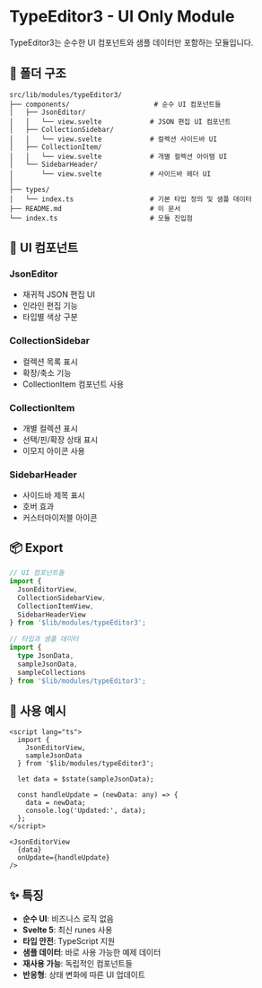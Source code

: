 # TypeEditor3 - UI Only Module

TypeEditor3는 순수한 UI 컴포넌트와 샘플 데이터만 포함하는 모듈입니다.

## 📁 폴더 구조

```
src/lib/modules/typeEditor3/
├── components/                     # 순수 UI 컴포넌트들
│   ├── JsonEditor/
│   │   └── view.svelte            # JSON 편집 UI 컴포넌트
│   ├── CollectionSidebar/
│   │   └── view.svelte            # 컬렉션 사이드바 UI
│   ├── CollectionItem/
│   │   └── view.svelte            # 개별 컬렉션 아이템 UI
│   └── SidebarHeader/
│       └── view.svelte            # 사이드바 헤더 UI
│
├── types/
│   └── index.ts                   # 기본 타입 정의 및 샘플 데이터
├── README.md                      # 이 문서
└── index.ts                       # 모듈 진입점
```

## 🎨 UI 컴포넌트

### JsonEditor
- 재귀적 JSON 편집 UI
- 인라인 편집 기능
- 타입별 색상 구분

### CollectionSidebar
- 컬렉션 목록 표시
- 확장/축소 기능
- CollectionItem 컴포넌트 사용

### CollectionItem  
- 개별 컬렉션 표시
- 선택/핀/확장 상태 표시
- 이모지 아이콘 사용

### SidebarHeader
- 사이드바 제목 표시
- 호버 효과
- 커스터마이저블 아이콘

## 📦 Export

```typescript
// UI 컴포넌트들
import { 
  JsonEditorView,
  CollectionSidebarView, 
  CollectionItemView,
  SidebarHeaderView 
} from '$lib/modules/typeEditor3';

// 타입과 샘플 데이터
import { 
  type JsonData,
  sampleJsonData,
  sampleCollections 
} from '$lib/modules/typeEditor3';
```

## 🎯 사용 예시

```svelte
<script lang="ts">
  import { 
    JsonEditorView, 
    sampleJsonData 
  } from '$lib/modules/typeEditor3';

  let data = $state(sampleJsonData);
  
  const handleUpdate = (newData: any) => {
    data = newData;
    console.log('Updated:', data);
  };
</script>

<JsonEditorView 
  {data} 
  onUpdate={handleUpdate} 
/>
```

## ✨ 특징

- **순수 UI**: 비즈니스 로직 없음
- **Svelte 5**: 최신 runes 사용
- **타입 안전**: TypeScript 지원  
- **샘플 데이터**: 바로 사용 가능한 예제 데이터
- **재사용 가능**: 독립적인 컴포넌트들
- **반응형**: 상태 변화에 따른 UI 업데이트